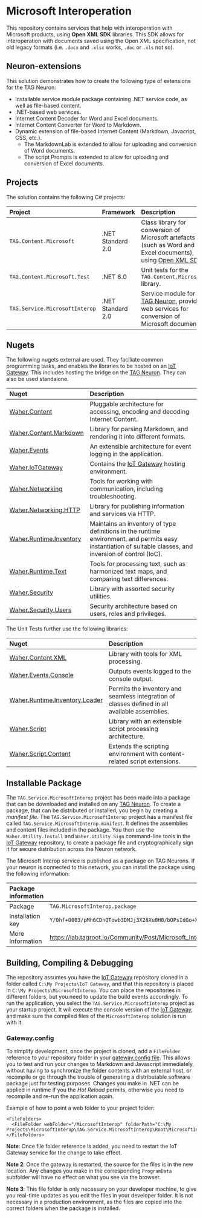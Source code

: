Microsoft Interoperation
===========================

This repository contains services that help with interoperation with Microsoft products,
using **Open XML SDK** libraries. This SDK allows for interoperation with documents saved using
the Open XML specification, not old legacy formats (i.e. `.docx` and `.xlsx` works, `.doc` or
`.xls` not so).

## Neuron-extensions

This solution demonstrates how to create the following type of extensions for the TAG Neuron:

* Installable service module package containing .NET service code, as well as file-based content.
* .NET-based web services.
* Internet Content Decoder for Word and Excel documents.
* Internet Content Converter for Word to Markdown.
* Dynamic extension of file-based Internet Content (Markdown, Javacript, CSS, etc.).
	* The MarkdownLab is extended to allow for uploading and conversion of Word documents.
	* The script Prompts is extended to allow for uploading and conversion of Excel documents.

## Projects

The solution contains the following C# projects:

| Project                        | Framework         | Description |
|:-------------------------------|:------------------|:------------|
| `TAG.Content.Microsoft`        | .NET Standard 2.0 | Class library for conversion of Microsoft artefacts (such as Word and Excel documents), using [Open XML SDK](https://sv.wikipedia.org/wiki/Office_Open_XML). |
| `TAG.Content.Microsoft.Test`   | .NET 6.0          | Unit tests for the `TAG.Content.Microsoft` library. |
| `TAG.Service.MicrosoftInterop` | .NET Standard 2.0 | Service module for the [TAG Neuron](https://lab.tagroot.io/Documentation/Index.md), providing web services for conversion of Microsoft documents. |

## Nugets

The following nugets external are used. They faciliate common programming tasks, and
enables the libraries to be hosted on an [IoT Gateway](https://github.com/PeterWaher/IoTGateway).
This includes hosting the bridge on the [TAG Neuron](https://lab.tagroot.io/Documentation/Index.md).
They can also be used standalone.

| Nuget                                                                                              | Description |
|:---------------------------------------------------------------------------------------------------|:------------|
| [Waher.Content](https://www.nuget.org/packages/Waher.Content/)                                     | Pluggable architecture for accessing, encoding and decoding Internet Content. |
| [Waher.Content.Markdown](https://www.nuget.org/packages/Waher.Content.Markdown/)                   | Library for parsing Markdown, and rendering it into different formats. |
| [Waher.Events](https://www.nuget.org/packages/Waher.Events/)                                       | An extensible architecture for event logging in the application. |
| [Waher.IoTGateway](https://www.nuget.org/packages/Waher.IoTGateway/)                               | Contains the [IoT Gateway](https://github.com/PeterWaher/IoTGateway) hosting environment. |
| [Waher.Networking](https://www.nuget.org/packages/Waher.Networking/)                               | Tools for working with communication, including troubleshooting. |
| [Waher.Networking.HTTP](https://www.nuget.org/packages/Waher.Networking.HTTP/)                     | Library for publishing information and services via HTTP. |
| [Waher.Runtime.Inventory](https://www.nuget.org/packages/Waher.Runtime.Inventory/)                 | Maintains an inventory of type definitions in the runtime environment, and permits easy instantiation of suitable classes, and inversion of control (IoC). |
| [Waher.Runtime.Text](https://www.nuget.org/packages/Waher.Runtime.Text/)                           | Tools for processing text, such as harmonized text maps, and comparing text differences. |
| [Waher.Security](https://www.nuget.org/packages/Waher.Security/)                                   | Library with assorted security utilities. |
| [Waher.Security.Users](https://www.nuget.org/packages/Waher.Security.Users/)                       | Security architecture based on users, roles and privileges. |

The Unit Tests further use the following libraries:

| Nuget                                                                                            | Description |
|:-------------------------------------------------------------------------------------------------|:------------|
| [Waher.Content.XML](https://www.nuget.org/packages/Waher.Content.XML/)                           | Library with tools for XML processing. |
| [Waher.Events.Console](https://www.nuget.org/packages/Waher.Events.Console/)                     | Outputs events logged to the console output. |
| [Waher.Runtime.Inventory.Loader](https://www.nuget.org/packages/Waher.Runtime.Inventory.Loader/) | Permits the inventory and seamless integration of classes defined in all available assemblies. |
| [Waher.Script](https://www.nuget.org/packages/Waher.Script/)                                     | Library with an extensible script processing architecture. |
| [Waher.Script.Content](https://www.nuget.org/packages/Waher.Script.Content/)                     | Extends the scripting environment with content-related script extensions. |

## Installable Package

The `TAG.Service.MicrosoftInterop` project has been made into a package that can be downloaded and installed on any 
[TAG Neuron](https://lab.tagroot.io/Documentation/Index.md).
To create a package, that can be distributed or installed, you begin by creating a *manifest file*. The
`TAG.Service.MicrosoftInterop` project has a manifest file called `TAG.Service.MicrosoftInterop.manifest`. It defines the
assemblies and content files included in the package. You then use the `Waher.Utility.Install` and `Waher.Utility.Sign` command-line
tools in the [IoT Gateway](https://github.com/PeterWaher/IoTGateway) repository, to create a package file and cryptographically
sign it for secure distribution across the Neuron network.

The Microsoft Interop service is published as a package on TAG Neurons. If your neuron is connected to this network, you can install the
package using the following information:

| Package information                                                                                                              ||
|:-----------------|:---------------------------------------------------------------------------------------------------------------|
| Package          | `TAG.MicrosoftInterop.package`                                                                                 |
| Installation key | `Y/0hf+O003/pMh6CDnQTowb3DMJj3X28Xu0H0/bOPsIdGo+XOGY2kWsEyxkpKMSNdAOjSGDlxUIA00c066163c7125123382bdd308a2ad35` |
| More Information | https://lab.tagroot.io/Community/Post/Microsoft_Interoperability_API                                           |

## Building, Compiling & Debugging

The repository assumes you have the [IoT Gateway](https://github.com/PeterWaher/IoTGateway) repository cloned in a folder called
`C:\My Projects\IoT Gateway`, and that this repository is placed in `C:\My Projects\MicrosoftInterop`. You can place the
repositories in different folders, but you need to update the build events accordingly. To run the application, you select the
`TAG.Service.MicrosoftInterop` project as your startup project. It will execute the console version of the
[IoT Gateway](https://github.com/PeterWaher/IoTGateway), and make sure the compiled files of the `MicrosoftInterop` solution
is run with it.

### Gateway.config

To simplify development, once the project is cloned, add a `FileFolder` reference
to your repository folder in your [gateway.config file](https://lab.tagroot.io/Documentation/IoTGateway/GatewayConfig.md). 
This allows you to test and run your changes to Markdown and Javascript immediately, 
without having to synchronize the folder contents with an external 
host, or recompile or go through the trouble of generating a distributable software 
package just for testing purposes. Changes you make in .NET can be applied in runtime
if you the *Hot Reload* permits, otherwise you need to recompile and re-run the
application again.

Example of how to point a web folder to your project folder:

```
<FileFolders>
  <FileFolder webFolder="/MicrosoftInterop" folderPath="C:\My Projects\MicrosoftInterop\TAG.Service.MicrosoftInterop\Root\MicrosoftInterop"/>
</FileFolders>
```

**Note**: Once file folder reference is added, you need to restart the IoT Gateway service for the change to take effect.

**Note 2**:  Once the gateway is restarted, the source for the files is in the new location. Any changes you make in the corresponding
`ProgramData` subfolder will have no effect on what you see via the browser.

**Note 3**: This file folder is only necessary on your developer machine, to give you real-time updates as you edit the files in your
developer folder. It is not necessary in a production environment, as the files are copied into the correct folders when the package 
is installed.
